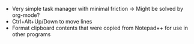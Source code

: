 - Very simple task manager with minimal friction -> Might be solved by org-mode?
- Ctrl+Alt+Up/Down to move lines
- Format clipboard contents that were copied from Notepad++ for use in other programs